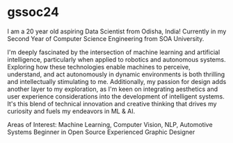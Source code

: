 # gssoc24
I am a 20 year old aspiring Data Scientist from Odisha, India! Currently in my Second Year of Computer Science Engineering from SOA University.

I'm deeply fascinated by the intersection of machine learning and artificial intelligence, particularly when applied to robotics and autonomous systems. Exploring how these technologies enable machines to perceive, understand, and act autonomously in dynamic environments is both thrilling and intellectually stimulating to me. Additionally, my passion for design adds another layer to my exploration, as I'm keen on integrating aesthetics and user experience considerations into the development of intelligent systems. It's this blend of technical innovation and creative thinking that drives my curiosity and fuels my endeavors in ML & AI.

Areas of Interest: Machine Learning, Computer Vision, NLP, Automotive Systems
Beginner in Open Source 
Experienced Graphic Designer
